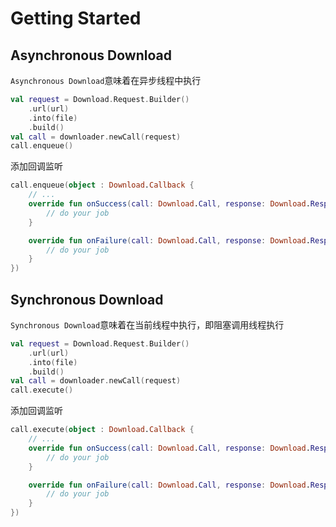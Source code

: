 # Getting Started

## Asynchronous Download

`Asynchronous Download`意味着在异步线程中执行

```kotlin
val request = Download.Request.Builder()
    .url(url)
    .into(file)
    .build()
val call = downloader.newCall(request)
call.enqueue()
```

添加回调监听

```kotlin
call.enqueue(object : Download.Callback {
    // ...
    override fun onSuccess(call: Download.Call, response: Download.Response) {
        // do your job
    }

    override fun onFailure(call: Download.Call, response: Download.Response) {
        // do your job
    }
})
```

## Synchronous Download

`Synchronous Download`意味着在当前线程中执行，即阻塞调用线程执行

```kotlin
val request = Download.Request.Builder()
    .url(url)
    .into(file)
    .build()
val call = downloader.newCall(request)
call.execute()
```

添加回调监听

```kotlin
call.execute(object : Download.Callback {
    // ...
    override fun onSuccess(call: Download.Call, response: Download.Response) {
        // do your job
    }

    override fun onFailure(call: Download.Call, response: Download.Response) {
        // do your job
    }
})
```


